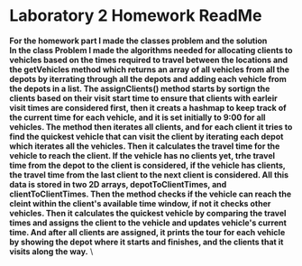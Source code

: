# Laboratory 2 Homework ReadMe
**For the homework part I made the classes problem and the solution \
In the class Problem I made the algorithms needed for allocating clients to vehicles based on the times required to travel between the locations and the getVehicles method which returns an array of all vehicles from all the depots by iterrating through all the depots and adding each vehicle from the depots in a list. The assignClients() method starts by sortign the clients based on their visit start time to ensure that clients with earleir visit times are considered first, then it creats a hashmap to keep track of the current time for each vehicle, and it is set initially to 9:00 for all vehicles. The method then iterates all clients, and for each client it tries to find the quickest vehicle that can visit the client by iterating each depot which iterates all the vehicles. Then it calculates the travel time for the vehicle to reach the client. If the vehicle has no clients yet, trhe travel time from the depot to the client is considered, if the vehicle has clients, the travel time from the last client to the next client is considered. All this data is stored in two 2D arrays, depotToClientTimes, and clientToClientTimes. Then the method checks if the vehicle can reach the cleint within the client's available time window, if not it checks other vehicles. Then it calculates the quickest vehicle by comparing the travel times and assigns the client to the vehicle and updates vehicle's current time. And after all clients are assigned, it prints the tour for each vehicle by showing the depot where it starts and finishes, and the clients that it visits along the way.** \
